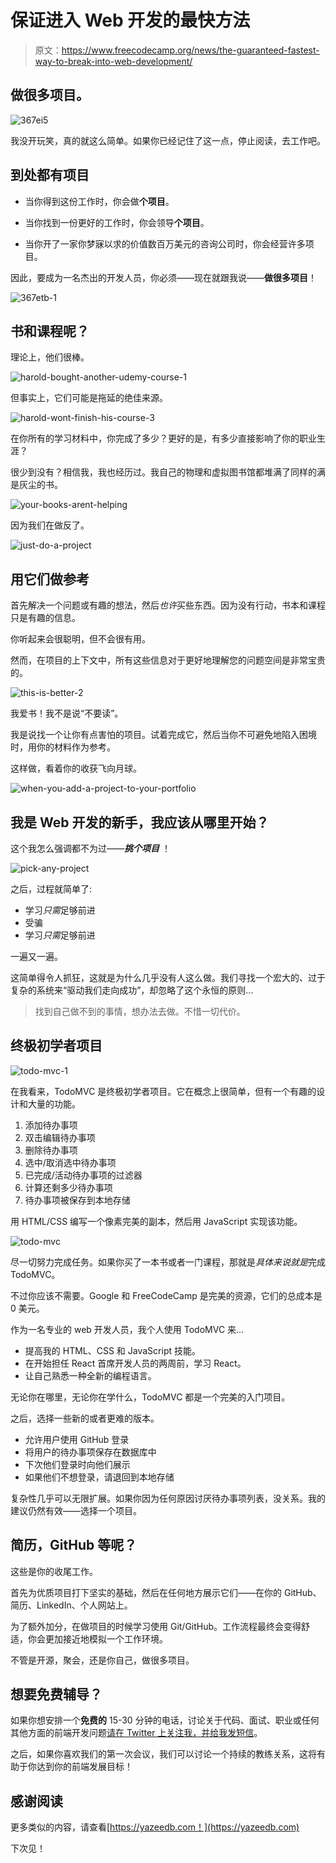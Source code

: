 # 保证进入 Web 开发的最快方法

> 原文：<https://www.freecodecamp.org/news/the-guaranteed-fastest-way-to-break-into-web-development/>

## 做很多项目。

![367ei5](img/cb1af6b59b2b2f5739963267a7d4ff3e.png)

我没开玩笑，真的就这么简单。如果你已经记住了这一点，停止阅读，去工作吧。

## 到处都有项目

*   当你得到这份工作时，你会做**个项目**。

*   当你找到一份更好的工作时，你会领导**个项目**。

*   当你开了一家你梦寐以求的价值数百万美元的咨询公司时，你会经营许多项目。

因此，要成为一名杰出的开发人员，你必须——现在就跟我说——**做很多项目**！

![367etb-1](img/ceeb9ad69c54e2effa2b026b7c8f585c.png)

## 书和课程呢？

理论上，他们很棒。

![harold-bought-another-udemy-course-1](img/bbe7c34c78a4899a1bcc467a4751fcf8.png)

但事实上，它们可能是拖延的绝佳来源。

![harold-wont-finish-his-course-3](img/5eecf2a7c857383d9b0bf87d6ca81285.png)

在你所有的学习材料中，你完成了多少？更好的是，有多少直接影响了你的职业生涯？

很少到没有？相信我，我也经历过。我自己的物理和虚拟图书馆都堆满了同样的满是灰尘的书。

![your-books-arent-helping](img/3a94a96ccddbafb0a4af26a35af439ef.png)

因为我们在做反了。

![just-do-a-project](img/55d0a67c169baad3d33821427c7d4ce4.png)

## 用它们做参考

首先解决一个问题或有趣的想法，然后*也许*买些东西。因为没有行动，书本和课程只是有趣的信息。

你听起来会很聪明，但不会很有用。

然而，在项目的上下文中，所有这些信息对于更好地理解您的问题空间是非常宝贵的。

![this-is-better-2](img/0e872662168d2c66a56321725dd2ffaf.png)

我爱书！我不是说“不要读”。

我是说找一个让你有点害怕的项目。试着完成它，然后当你不可避免地陷入困境时，用你的材料作为参考。

这样做，看着你的收获飞向月球。

![when-you-add-a-project-to-your-portfolio](img/f91521d7b60346bf47106395963d7b4c.png)

## 我是 Web 开发的新手，我应该从哪里开始？

这个我怎么强调都不为过——***挑个项目*** ！

![pick-any-project](img/6f0f45051bbb6a2c925a263031336b78.png)

之后，过程就简单了:

*   学习*只需*足够前进
*   受骗
*   学习*只需*足够前进

一遍又一遍。

这简单得令人抓狂，这就是为什么几乎没有人这么做。我们寻找一个宏大的、过于复杂的系统来“驱动我们走向成功”，却忽略了这个永恒的原则...

> 找到自己做不到的事情，想办法去做。不惜一切代价。

## 终极初学者项目

![todo-mvc-1](img/2f9dce7ee2556964555969f5e35a442f.png)

在我看来，TodoMVC 是终极初学者项目。它在概念上很简单，但有一个有趣的设计和大量的功能。

1.  添加待办事项
2.  双击编辑待办事项
3.  删除待办事项
4.  选中/取消选中待办事项
5.  已完成/活动待办事项的过滤器
6.  计算还剩多少待办事项
7.  待办事项被保存到本地存储

用 HTML/CSS 编写一个像素完美的副本，然后用 JavaScript 实现该功能。

![todo-mvc](img/ddc6599229716c142ab7e5277a93c1d2.png)

尽一切努力完成任务。如果你买了一本书或者一门课程，那就是*具体来说就是*完成 TodoMVC。

不过你应该不需要。Google 和 FreeCodeCamp 是完美的资源，它们的总成本是 0 美元。

作为一名专业的 web 开发人员，我个人使用 TodoMVC 来...

*   提高我的 HTML、CSS 和 JavaScript 技能。
*   在开始担任 React 首席开发人员的两周前，学习 React。
*   让自己熟悉一种全新的编程语言。

无论你在哪里，无论你在学什么，TodoMVC 都是一个完美的入门项目。

之后，选择一些新的或者更难的版本。

*   允许用户使用 GitHub 登录
*   将用户的待办事项保存在数据库中
*   下次他们登录时向他们展示
*   如果他们不想登录，请退回到本地存储

复杂性几乎可以无限扩展。如果你因为任何原因讨厌待办事项列表，没关系。我的建议仍然有效——选择一个项目。

## 简历，GitHub 等呢？

这些是你的收尾工作。

首先为优质项目打下坚实的基础，然后在任何地方展示它们——在你的 GitHub、简历、LinkedIn、个人网站上。

为了额外加分，在做项目的时候学习使用 Git/GitHub。工作流程最终会变得舒适，你会更加接近地模拟一个工作环境。

不管是开源，聚会，还是你自己，做很多项目。

## 想要免费辅导？

如果你想安排一个**免费的** 15-30 分钟的电话，讨论关于代码、面试、职业或任何其他方面的前端开发问题[请在 Twitter 上关注我，并给我发短信](https://twitter.com/yazeedBee)。

之后，如果你喜欢我们的第一次会议，我们可以讨论一个持续的教练关系，这将有助于你达到你的前端发展目标！

## 感谢阅读

更多类似的内容，请查看[https://yazeedb.com！](https://yazeedb.com)

下次见！